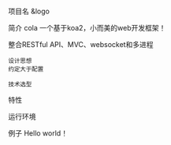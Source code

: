#
项目名 &logo

简介
cola 一个基于koa2，小而美的web开发框架！

整合RESTful API、MVC、websocket和多进程

	设计思想
	约定大于配置

	技术选型

特性

运行环境





例子
 Hello world！
